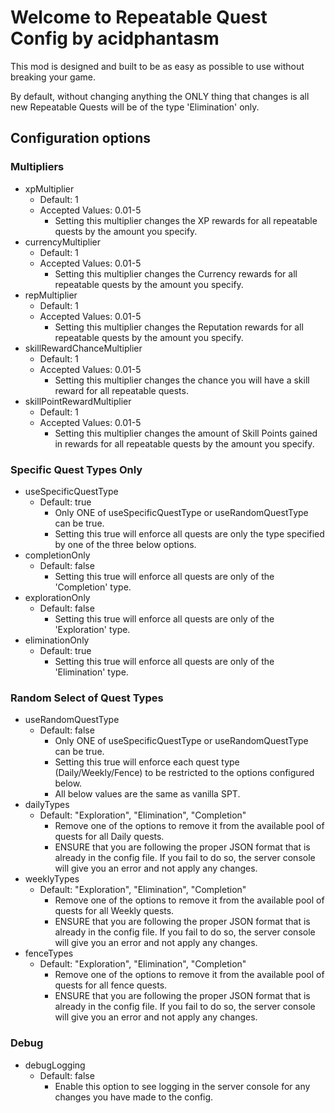 # Welcome to Repeatable Quest Config by acidphantasm

This mod is designed and built to be as easy as possible to use without breaking your game.

By default, without changing anything the ONLY thing that changes is all new Repeatable Quests will be of the type 'Elimination' only.

## **Configuration options**
### Multipliers
- xpMultiplier
  - Default: 1
  - Accepted Values: 0.01-5
    - Setting this multiplier changes the XP rewards for all repeatable quests by the amount you specify.
- currencyMultiplier
  - Default: 1
  - Accepted Values: 0.01-5
    - Setting this multiplier changes the Currency rewards for all repeatable quests by the amount you specify.
- repMultiplier
  - Default: 1
  - Accepted Values: 0.01-5
    - Setting this multiplier changes the Reputation rewards for all repeatable quests by the amount you specify.
- skillRewardChanceMultiplier
  - Default: 1
  - Accepted Values: 0.01-5
    - Setting this multiplier changes the chance you will have a skill reward for all repeatable quests.
- skillPointRewardMultiplier
  - Default: 1
  - Accepted Values: 0.01-5
    - Setting this multiplier changes the amount of Skill Points gained in rewards for all repeatable quests by the amount you specify.
### Specific Quest Types Only
- useSpecificQuestType
  - Default: true
    - Only ONE of useSpecificQuestType or useRandomQuestType can be true.
    - Setting this true will enforce all quests are only the type specified by one of the three below options.
- completionOnly
  - Default: false
    - Setting this true will enforce all quests are only of the 'Completion' type.
- explorationOnly
  - Default: false
    - Setting this true will enforce all quests are only of the 'Exploration' type.
- eliminationOnly
  - Default: true
    - Setting this true will enforce all quests are only of the 'Elimination' type.
### Random Select of Quest Types
- useRandomQuestType
  - Default: false
    - Only ONE of useSpecificQuestType or useRandomQuestType can be true.
    - Setting this true will enforce each quest type (Daily/Weekly/Fence) to be restricted to the options configured below.
    - All below values are the same as vanilla SPT.
- dailyTypes
  - Default: "Exploration", "Elimination", "Completion"
    - Remove one of the options to remove it from the available pool of quests for all Daily quests.
    - ENSURE that you are following the proper JSON format that is already in the config file. If you fail to do so, the server console will give you an error and not apply any changes.
- weeklyTypes
  - Default: "Exploration", "Elimination", "Completion"
    - Remove one of the options to remove it from the available pool of quests for all Weekly quests.
    - ENSURE that you are following the proper JSON format that is already in the config file. If you fail to do so, the server console will give you an error and not apply any changes.
- fenceTypes
  - Default: "Exploration", "Elimination", "Completion"
    - Remove one of the options to remove it from the available pool of quests for all fence quests.
    - ENSURE that you are following the proper JSON format that is already in the config file. If you fail to do so, the server console will give you an error and not apply any changes.
### Debug
- debugLogging
  - Default: false
    - Enable this option to see logging in the server console for any changes you have made to the config.
